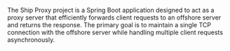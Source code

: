 The Ship Proxy project is a Spring Boot application designed to act as a proxy server that efficiently forwards client requests to an offshore server and returns the response. The primary goal is to maintain a single TCP connection with the offshore server while handling multiple client requests asynchronously.
